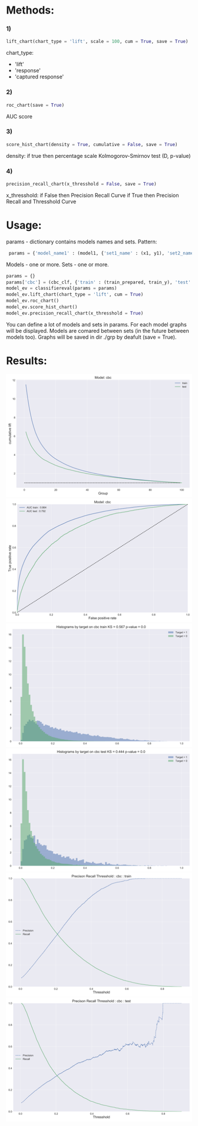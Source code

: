 # Methods:
### 1) 
```python
lift_chart(chart_type = 'lift', scale = 100, cum = True, save = True)
```
chart_type: 
- 'lift'
- 'response'
- 'captured response'


### 2) 
```python
roc_chart(save = True)
```
AUC score

### 3) 
```python
score_hist_chart(density = True, cumulative = False, save = True)
```
density: if true then percentage scale
Kolmogorov-Smirnov test (D, p-value)

### 4) 
```python
precision_recall_chart(x_thresshold = False, save = True)
```
x_thresshold: if False then Precision Recall Curve
              if True then Precision Recall and Thresshold Curve
# Usage:
params - dictionary contains models names and sets. Pattern:
``` python
 params = {'model_name1' : (model1, {'set1_name' : (x1, y1), 'set2_name' : (x2, y2)}), 'model_name2' : ...}
```
Models - one or more. Sets - one or more. 
```python
params = {}
params['cbc'] = (cbc_clf, {'train' : (train_prepared, train_y), 'test' : (test_prepared, test_y)})
model_ev = classifiereval(params = params)
model_ev.lift_chart(chart_type = 'lift', cum = True)
model_ev.roc_chart()
model_ev.score_hist_chart()
model_ev.precision_recall_chart(x_thresshold = True)
```

You can define a lot of models and sets in params. For each model graphs will be displayed. 
Models are comared between sets (in the future between models too).
Graphs will be saved in dir ./grp by deafult (save = True).
# Results:
![alt text](https://github.com/mateusz-g94/classifiereval/blob/master/grp/cbc-lift.png)
![alt text](https://github.com/mateusz-g94/classifiereval/blob/master/grp/cbc-roc.png)
![alt text](https://github.com/mateusz-g94/classifiereval/blob/master/grp/cbc-train-score-hist.png)
![alt text](https://github.com/mateusz-g94/classifiereval/blob/master/grp/cbc-test-score-hist.png)
![alt text](https://github.com/mateusz-g94/classifiereval/blob/master/grp/cbc-train-PRTCurve.png)
![alt text](https://github.com/mateusz-g94/classifiereval/blob/master/grp/cbc-test-PRTCurve.png)
